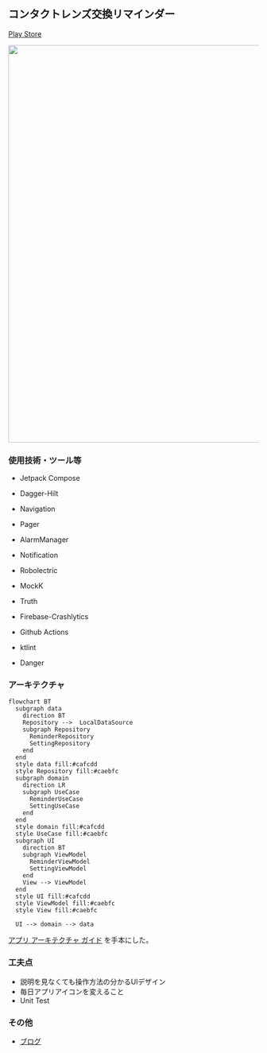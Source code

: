 ## コンタクトレンズ交換リマインダー

[Play Store](https://play.google.com/store/apps/details?id=io.github.rikuyu.contactlensreminder)

<img src="https://user-images.githubusercontent.com/51118613/154684861-5367f4d4-1ef6-4eee-8919-cc09c37d7b96.jpg" width="800">

### 使用技術・ツール等
- Jetpack Compose
- Dagger-Hilt
- Navigation
- Pager
- AlarmManager
- Notification

- Robolectric
- MockK
- Truth

- Firebase-Crashlytics
- Github Actions
- ktlint
- Danger

### アーキテクチャ
```mermaid
flowchart BT
  subgraph data
    direction BT
    Repository -->  LocalDataSource
    subgraph Repository
      ReminderRepository
      SettingRepository
    end
  end
  style data fill:#cafcdd
  style Repository fill:#caebfc
  subgraph domain
    direction LR
    subgraph UseCase
      ReminderUseCase
      SettingUseCase
    end
  end
  style domain fill:#cafcdd
  style UseCase fill:#caebfc
  subgraph UI
    direction BT
    subgraph ViewModel
      ReminderViewModel
      SettingViewModel
    end
    View --> ViewModel
  end
  style UI fill:#cafcdd
  style ViewModel fill:#caebfc
  style View fill:#caebfc
  
  UI --> domain --> data
```
[アプリ アーキテクチャ ガイド](https://developer.android.com/jetpack/guide?hl=ja) を手本にした。
### 工夫点
- 説明を見なくても操作方法の分かるUIデザイン
- 毎日アプリアイコンを変えること
- Unit Test

### その他
- [ブログ](https://www.yuuuki-blog.com/2022/02/13/Android-%E3%82%A2%E3%83%97%E3%83%AA%E3%82%A2%E3%82%A4%E3%82%B3%E3%83%B3%E3%82%92%E5%8B%95%E7%9A%84%E3%81%AB%E5%A4%89%E3%81%88%E3%82%8B%E6%96%B9%E6%B3%95/)
